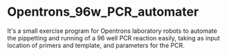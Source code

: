 # Opentrons_96w_PCR_automater
It's a small exercise program for Opentrons laboratory robots to automate the pippetting and running of a 96 well PCR reaction easily, taking as input location of primers and template, and parameters for the PCR.
